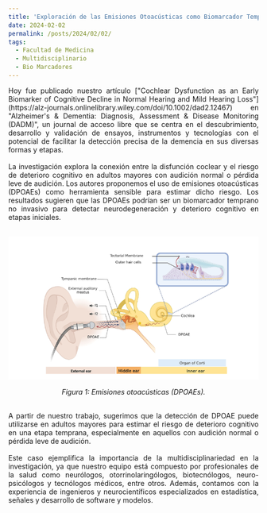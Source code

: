 ```yaml
---
title: 'Exploración de las Emisiones Otoacústicas como Biomarcador Temprano de Deterioro Cognitivo en Adultos Mayores'
date: 2024-02-02
permalink: /posts/2024/02/02/
tags:
  - Facultad de Medicina
  - Multidisciplinario
  - Bio Marcadores
---
```


<div style="text-align: justify;">Hoy fue publicado nuestro artículo ["Cochlear Dysfunction as an Early Biomarker of Cognitive Decline in Normal Hearing and Mild Hearing Loss"](https://alz-journals.onlinelibrary.wiley.com/doi/10.1002/dad2.12467) en "Alzheimer's & Dementia: Diagnosis, Assessment & Disease Monitoring (DADM)", un journal de acceso libre que se centra en el descubrimiento, desarrollo y validación de ensayos, instrumentos y tecnologías con el potencial de facilitar la detección precisa de la demencia en sus diversas formas y etapas.</div>
<br>
<div style="text-align: justify;">La investigación explora la conexión entre la disfunción coclear y el riesgo de deterioro cognitivo en adultos mayores con audición normal o pérdida leve de audición. Los autores proponemos el uso de emisiones otoacústicas (DPOAEs) como herramienta sensible para estimar dicho riesgo. Los resultados sugieren que las DPOAEs podrían ser un biomarcador temprano no invasivo para detectar neurodegeneración y deterioro cognitivo en etapas iniciales.</div>
<br>

<p align="center">
  <p align="center">
  <img src="/files/DPOAE.png" alt="Emisiones otoacústicas (DPOAEs) como biomarcador temprano de detección de neurodegeneración">
</p>
<p align="center">
  <em>Figura 1: Emisiones otoacústicas (DPOAEs).</em>
</p>
<br>
<div style="text-align: justify;">
A partir de nuestro trabajo, sugerimos que la detección de DPOAE puede utilizarse en adultos mayores para estimar el riesgo de deterioro cognitivo en una etapa temprana, especialmente en aquellos con audición normal o pérdida leve de audición.</div>
<br>
<div style="text-align: justify;">
Este caso ejemplifica la importancia de la multidisciplinariedad en la investigación, ya que nuestro equipo está compuesto por profesionales de la salud como neurólogos, otorrinolaringólogos, biotecnólogos, neuro-psicólogos y tecnólogos médicos, entre otros. Además, contamos con la experiencia de ingenieros y neurocientíficos especializados en estadística, señales y desarrollo de software y modelos.</div>
<br>
